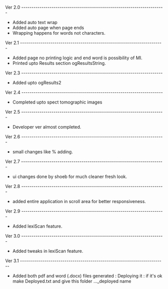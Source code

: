 Ver 2.0 -----------------------------------------------------------------------
- Added auto text wrap
- Added auto page when page ends
- Wrapping happens for words not characters.

Ver 2.1 -----------------------------------------------------------------------
- Added page no printing logic and end word is possibility of MI.
- Printed upto Results section ogResultsString.

Ver 2.3 ----------------------------------------------------------------------
- Added upto ogResults2

Ver 2.4 ----------------------------------------------------------------------
- Completed upto spect tomographic images

Ver 2.5 -----------------------------------------------------------------------
- Developer ver almost completed.

Ver 2.6 -----------------------------------------------------------------------
- small changes like % adding.

Ver 2.7 -----------------------------------------------------------------------
- ui changes done by shoeb for much cleaner fresh look.

Ver 2.8 -----------------------------------------------------------------------
- added entire application in scroll area for better responsiveness.

Ver 2.9 -----------------------------------------------------------------------
- Added lexiScan feature.

Ver 3.0 -----------------------------------------------------------------------
- Added tweaks in lexiScan feature.

Ver 3.1 ------------------------------------------------------------------------
- Added both pdf and word (.docx) files generated : Deploying it : if it's ok make Deployed.txt and give this folder ..._deployed name
